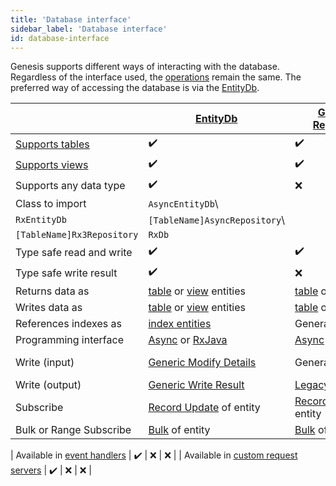 ```yaml
---
title: 'Database interface'
sidebar_label: 'Database interface'
id: database-interface
---
```


Genesis supports different ways of interacting with the database. Regardless of the interface used, the [operations](/database/database-concepts/) remain the same. The preferred way of accessing the database is via the [EntityDb](/database/database-interface/entity-db/).

|  | [EntityDb](/database/database-interface/entity-db/) | [Generated Repositories](/database/database-interface/generated-repositories/) | [RxDb](/database/database-interface/rxdb/) |
| --- | --- | --- | --- |
| [Supports tables](/database/fields-tables-views/tables/) | ✔️ | ✔️ | ❌ |
| [Supports views](/database/fields-tables-views/views/) | ✔️ | ✔️ | ❌ |
| Supports any data type | ✔️ | ❌ | ✔️ |
| Class to import | `AsyncEntityDb`\
`RxEntityDb` | `[TableName]AsyncRepository`\
`[TableName]Rx3Repository` | `RxDb` |
| Type safe read and write | ✔️ | ✔️ | ❌ |
| Type safe write result | ✔️ | ❌ | ❌ |
| Returns data as | [table](/database/data-types/table-entities//) or [view](/database/data-types/views-entities/) entities | [table](/database/data-types/table-entities/) or [view](/database/data-types/views-entities//) entities | [DbRecord](/database/data-types/dbrecord/) |
| Writes data as | [table](/database/data-types/table-entities/) or [view](/database/data-types/views-entities/) entities | [table](/database/data-types/table-entities/) or [view](/database/data-types/views-entities/) entities | [DbRecord](/database/data-types/dbrecord/) |
| References indexes as | [index entities](/database/data-types/index-entities/) | Generated methods | [DbRecord](/database/data-types/dbrecord/) and `String` |
| Programming interface | [Async](/database/types-of-api/asynch/) or [RxJava](/database/types-of-api/rxjava/) | [Async](/database/types-of-api/asynch/) or [RxJava](/database/types-of-api/rxjava/) | [RxJava](/database/types-of-api/rxjava/) |
| Write (input) | [Generic Modify Details](/database/helper-classes/modify-details/generic/) | Generated | [Legacy Modify Details](/database/helper-classes/modify-details/legacy/) |
| Write (output) | [Generic Write Result](/database/helper-classes/write-results/generic/) | [Legacy Write Result](/database/helper-classes/write-results/legacy/) | [Legacy Write result](/database/helper-classes/write-results/legacy/) |
| Subscribe | [Record Update](/database/helper-classes/subscription/record-update/) of entity | [Record Update](/database/helper-classes/subscription/record-update/) of entity | [Record Update](/database/helper-classes/subscription/record-update/) of `DbRecord` |
| Bulk or Range Subscribe | [Bulk](/database/helper-classes/subscription/bulk/) of entity | [Bulk](/database/helper-classes/subscription/bulk/) of entity | [Bulk](/database/helper-classes/subscription/bulk/) of `DbRecord` |

| Available in [event handlers](/getting-started/learn-the-basics/modules/inside-an-event-handler/) | ✔️ | ❌ | ❌ | | Available in [custom request servers](/getting-started/learn-the-basics/modules/inside-a-request-server/) | ✔️ | ❌ | ❌ |